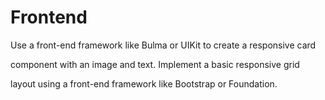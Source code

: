 # Frontend
Use a front-end framework like Bulma or UIKit to create a responsive card

component with an image and text. Implement a basic responsive grid

layout using a front-end framework like Bootstrap or Foundation.
